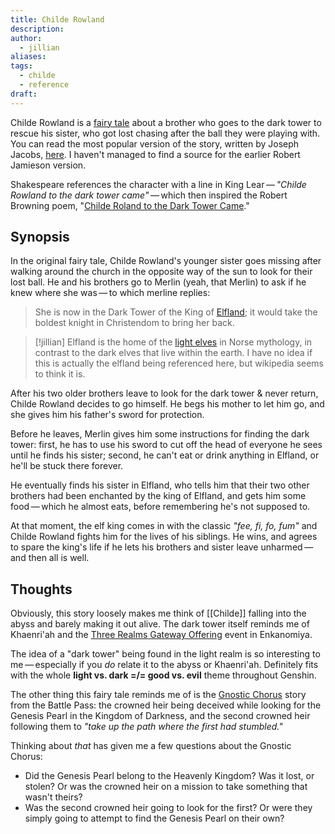 ```yaml
---
title: Childe Rowland
description: 
author:
  - jillian
aliases: 
tags:
  - childe
  - reference
draft:
---
```

Childe Rowland is a [fairy tale](https://en.wikipedia.org/wiki/Childe_Rowland?useskin=vector) about a brother who goes to the dark tower to rescue his sister, who got lost chasing after the ball they were playing with. You can read the most popular version of the story, written by Joseph Jacobs, [here](https://archive.org/details/englishfairytale1902jaco/page/122/mode/2up). I haven't managed to find a source for the earlier Robert Jamieson version.

Shakespeare references the character with a line in King Lear — *"Childe Rowland to the dark tower came"* — which then inspired the Robert Browning poem, "[Childe Roland to the Dark Tower Came](https://fivers.typepad.com/files/childe-roland-to-the-dark-tower-came.pdf)."

## Synopsis
In the original fairy tale, Childe Rowland's younger sister goes missing after walking around the church in the opposite way of the sun to look for their lost ball. He and his brothers go to Merlin (yeah, that Merlin) to ask if he knew where she was — to which merline replies:

> She is now in the Dark Tower of the King of [Elfland](https://en.wikipedia.org/w/index.php?title=%C3%81lfheimr&useskin=vector); it would take the boldest knight in Christendom to bring her back.


> [!jillian] 
> Elfland is the home of the [light elves](https://en.wikipedia.org/w/index.php?title=D%C3%B6kk%C3%A1lfar_and_Lj%C3%B3s%C3%A1lfar&useskin=vector) in Norse mythology, in contrast to the dark elves that live within the earth. I have no idea if this is actually the elfland being referenced here, but wikipedia seems to think it is.

After his two older brothers leave to look for the dark tower & never return, Childe Rowland decides to go himself. He begs his mother to let him go, and she gives him his father's sword for protection.

Before he leaves, Merlin gives him some instructions for finding the dark tower: first, he has to use his sword to cut off the head of everyone he sees until he finds his sister; second, he can't eat or drink anything in Elfland, or he'll be stuck there forever.

He eventually finds his sister in Elfland, who tells him that their two other brothers had been enchanted by the king of Elfland, and gets him some food — which he almost eats, before remembering he's not supposed to.

At that moment, the elf king comes in with the classic *"fee, fi, fo, fum"* and Childe Rowland fights him for the lives of his siblings. He wins, and agrees to spare the king's life if he lets his brothers and sister leave unharmed — and then all is well.

## Thoughts
Obviously, this story loosely makes me think of [[Childe]] falling into the abyss and barely making it out alive. The dark tower itself reminds me of Khaenri'ah and the [Three Realms Gateway Offering](https://genshin-impact.fandom.com/wiki/Three_Realms_Gateway_Offering) event in Enkanomiya.

The idea of a "dark tower" being found in the light realm is so interesting to me — especially if you *do* relate it to the abyss or Khaenri'ah. Definitely fits with the whole **light vs. dark =/= good vs. evil** theme throughout Genshin.

The other thing this fairy tale reminds me of is the [Gnostic Chorus](https://www.youtube.com/watch?v=E0pkwZVL_GQ) story from the Battle Pass: the crowned heir being deceived while looking for the Genesis Pearl in the Kingdom of Darkness, and the second crowned heir following them to *"take up the path where the first had stumbled."*

Thinking about *that* has given me a few questions about the Gnostic Chorus:
- Did the Genesis Pearl belong to the Heavenly Kingdom? Was it lost, or stolen? Or was the crowned heir on a mission to take something that wasn't theirs?
- Was the second crowned heir going to look for the first? Or were they simply going to attempt to find the Genesis Pearl on their own?
